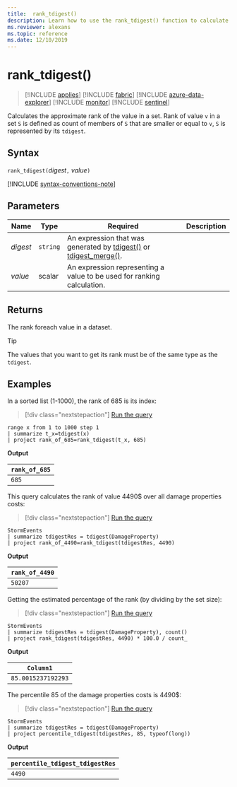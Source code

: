 ```yaml
---
title:  rank_tdigest()
description: Learn how to use the rank_tdigest() function to calculate the approximate rank of the value in a set.
ms.reviewer: alexans
ms.topic: reference
ms.date: 12/10/2019
---
```

# rank_tdigest()

> [!INCLUDE [applies](../includes/applies-to-version/applies.md)] [!INCLUDE [fabric](../includes/applies-to-version/fabric.md)] [!INCLUDE [azure-data-explorer](../includes/applies-to-version/azure-data-explorer.md)] [!INCLUDE [monitor](../includes/applies-to-version/monitor.md)] [!INCLUDE [sentinel](../includes/applies-to-version/sentinel.md)]

Calculates the approximate rank of the value in a set.
Rank of value `v` in a set `S` is defined as count of members of `S` that are smaller or equal to `v`, `S` is represented by its `tdigest`.

## Syntax

`rank_tdigest(`*digest*`,` *value*`)`

[!INCLUDE [syntax-conventions-note](../includes/syntax-conventions-note.md)]

## Parameters

|Name|Type|Required|Description|
|--|--|--|--|
|*digest*| `string` |An expression that was generated by [tdigest()](tdigest-aggregation-function.md) or [tdigest_merge()](tdigest-merge-aggregation-function.md).|
|*value*|scalar|An expression representing a value to be used for ranking calculation.|

## Returns

The rank foreach value in a dataset.

>[!TIP]
>The values that you want to get its rank must be of the same type as the `tdigest`.

## Examples

In a sorted list (1-1000), the rank of 685 is its index:

> [!div class="nextstepaction"]
> <a href="https://dataexplorer.azure.com/clusters/help/databases/Samples?query=H4sIAAAAAAAAAytKzEtPVahQSCvKz1UwVCjJVzA0MDBQKC5JLVAw5KpRKC7NzU0syqxKVSiJr7AtSclMTy0u0ajQBEoVFOVnpSaXKBQl5mXH56fFm1mY2oLZMFVAHToKQFFNANdlA5xlAAAA" target="_blank">Run the query</a>

```kusto
range x from 1 to 1000 step 1
| summarize t_x=tdigest(x)
| project rank_of_685=rank_tdigest(t_x, 685)
```

**Output**

|`rank_of_685`|
|-------------|
|`685`        |

This query calculates the rank of value 4490$ over all damage properties costs:

> [!div class="nextstepaction"]
> <a href="https://dataexplorer.azure.com/clusters/help/databases/Samples?query=H4sIAAAAAAAAAwsuyS/KdS1LzSsp5qpRKC7NzU0syqxKVShJyUxPLS4JSi1WsIVxNFwScxPTUwOK8gtSi0oqNYEaCorys1KTSxSKEvOy4/PT4k1MLA1swRyYHoRBOgogWU0A4SQmJHIAAAA=" target="_blank">Run the query</a>

```kusto
StormEvents
| summarize tdigestRes = tdigest(DamageProperty)
| project rank_of_4490=rank_tdigest(tdigestRes, 4490) 
```

**Output**

|`rank_of_4490`|
|--------------|
|`50207`       |

Getting the estimated percentage of the rank (by dividing by the set size):

> [!div class="nextstepaction"]
> <a href="https://dataexplorer.azure.com/clusters/help/databases/Samples?query=H4sIAAAAAAAAAwsuyS/KdS1LzSsp5qpRKC7NzU0syqxKVShJyUxPLS4JSi1WsIVxNFwScxPTUwOK8gtSi0oqNXUUkvNL80o0NIE6C4rys1KTSxSKEvOy42HqEYboKJiYWBpoKmgpGBoY6Bko6EO0xgMAg34oyX8AAAA=" target="_blank">Run the query</a>

```kusto
StormEvents
| summarize tdigestRes = tdigest(DamageProperty), count()
| project rank_tdigest(tdigestRes, 4490) * 100.0 / count_
```

**Output**

|`Column1`         |
|------------------|
|`85.0015237192293`|

The percentile 85 of the damage properties costs is 4490$:

> [!div class="nextstepaction"]
> <a href="https://dataexplorer.azure.com/clusters/help/databases/Samples?query=H4sIAAAAAAAAAwsuyS/KdS1LzSsp5qpRKC7NzU0syqxKVShJyUxPLS4JSi1WsIVxNFwScxPTUwOK8gtSi0oqNYEaCorys1KTSxSAAslAMzJzUuNhihEm6ChYmOoolFQWpOanaeTk56VragIAa7SLZXcAAAA=" target="_blank">Run the query</a>

```kusto
StormEvents
| summarize tdigestRes = tdigest(DamageProperty)
| project percentile_tdigest(tdigestRes, 85, typeof(long))
```

**Output**

|`percentile_tdigest_tdigestRes`|
|-------------------------------|
|`4490`                         |
